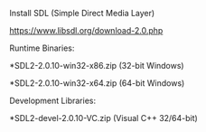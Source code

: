 Install SDL (Simple Direct Media Layer)

https://www.libsdl.org/download-2.0.php

Runtime Binaries:

  *SDL2-2.0.10-win32-x86.zip (32-bit Windows)
  
  *SDL2-2.0.10-win32-x64.zip (64-bit Windows)
  
Development Libraries:

  *SDL2-devel-2.0.10-VC.zip (Visual C++ 32/64-bit)
